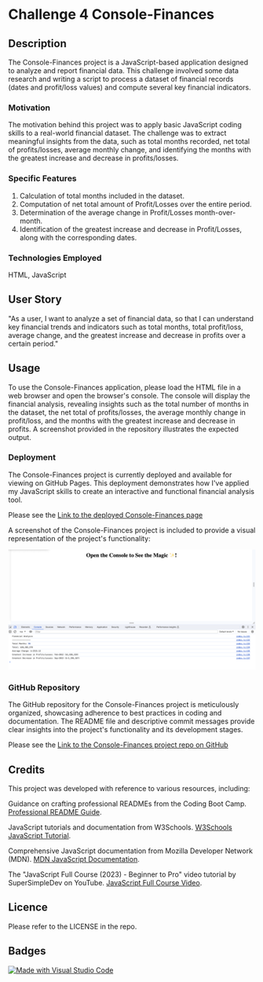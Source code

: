 # Challenge 4 Console-Finances

## Description

The Console-Finances project is a JavaScript-based application designed to analyze and report financial data. This challenge involved some data research and writing a script to process a dataset of financial records (dates and profit/loss values) and compute several key financial indicators. 

### Motivation

The motivation behind this project was to apply basic JavaScript coding skills to a real-world financial dataset. The challenge was to extract meaningful insights from the data, such as total months recorded, net total of profits/losses, average monthly change, and identifying the months with the greatest increase and decrease in profits/losses.

### Specific Features

1. Calculation of total months included in the dataset.
2. Computation of net total amount of Profit/Losses over the entire period.
3. Determination of the average change in Profit/Losses month-over-month.
4. Identification of the greatest increase and decrease in Profit/Losses, along with the corresponding dates.

### Technologies Employed

HTML, JavaScript

## User Story

"As a user, I want to analyze a set of financial data, so that I can understand key financial trends and indicators such as total months, total profit/loss, average change, and the greatest increase and decrease in profits over a certain period."

## Usage

To use the Console-Finances application, please load the HTML file in a web browser and open the browser's console. The console will display the financial analysis, revealing insights such as the total number of months in the dataset, the net total of profits/losses, the average monthly change in profit/loss, and the months with the greatest increase and decrease in profits. A screenshot provided in the repository illustrates the expected output.

### Deployment

The Console-Finances project is currently deployed and available for viewing on GitHub Pages. This deployment demonstrates how I've applied my JavaScript skills to create an interactive and functional financial analysis tool.

Please see the [Link to the deployed Console-Finances page](https://natt5.github.io/Console-Finances/)

A screenshot of the Console-Finances project is included to provide a visual representation of the project's functionality:

![Screenshot of the Console-Finances Project](/JS%20Console-Finances%20screenshot.png)


### GitHub Repository

The GitHub repository for the Console-Finances project is meticulously organized, showcasing adherence to best practices in coding and documentation. The README file and descriptive commit messages provide clear insights into the project's functionality and its development stages.

Please see the [Link to the Console-Finances project repo on GitHub](https://github.com/Natt5/Console-Finances)

## Credits

This project was developed with reference to various resources, including:

Guidance on crafting professional READMEs from the Coding Boot Camp. [Professional README Guide](https://coding-boot-camp.github.io/full-stack/github/professional-readme-guide).

JavaScript tutorials and documentation from W3Schools. [W3Schools JavaScript Tutorial](https://www.w3schools.com/js/).

Comprehensive JavaScript documentation from Mozilla Developer Network (MDN). [MDN JavaScript Documentation](https://developer.mozilla.org/en-US/docs/Web/JavaScript).

The "JavaScript Full Course (2023) - Beginner to Pro" video tutorial by SuperSimpleDev on YouTube. [JavaScript Full Course Video](https://www.youtube.com/watch?v=SBmSRK3feww).


## Licence

Please refer to the LICENSE in the repo.

## Badges

[![Made with Visual Studio Code](https://img.shields.io/badge/Made%20with-Visual%20Studio%20Code-1f425f.svg)](https://code.visualstudio.com/)




